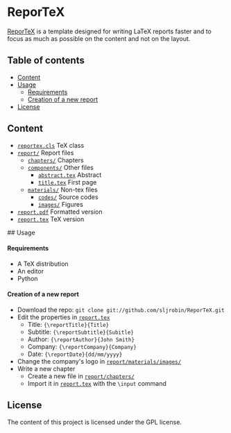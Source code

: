 # ReporTeX
[ReporTeX] is a template designed for writing LaTeX reports faster and to focus as much as possible on the content and not on the layout.

## Table of contents
* [Content]
* [Usage]
    * [Requirements]
    * [Creation of a new report]
* [License]

## Content
* [`reportex.cls`] TeX class
* [`report/`] Report files
    * [`chapters/`] Chapters
    * [`components/`] Other files
        * [`abstract.tex`] Abstract
        * [`title.tex`] First page
    * [`materials/`] Non-tex files
        * [`codes/`] Source codes
        * [`images/`] Figures
* [`report.pdf`] Formatted version
* [`report.tex`] TeX version

## Usage
#### Requirements
* A TeX distribution
* An editor
* Python

#### Creation of a new report
* Download the repo: `git clone git://github.com/sljrobin/ReporTeX.git`
* Edit the properties in [`report.tex`]
    * Title: `{\reportTitle}{Title}`
    * Subtitle: `{\reportSubtitle}{Subitle}`
    * Author: `{\reportAuthor}{John Smith}`
    * Company: `{\reportCompany}{Company}`
    * Date: `{\reportDate}{dd/mm/yyyy}`
* Change the company's logo in [`report/materials/images/`]
* Write a new chapter
    * Create a new file in [`report/chapters/`]
    * Import it in [`report.tex`] with the `\input` command

## License
The content of this project is licensed under the GPL license.


[Content]: /README.md#content "Content"
[Usage]: /README.md#usage "Usage"
[Requirements]: /README.md#requirements "Requirements"
[Creation of a new report]: /README.md#creation-of-a-new-report "Creation of a new report"
[License]: /README.md#license "License"

[`reportex.cls`]: /reportex.cls "reportex.cls"
[`report/`]: /report/ "report/"
[`chapters/`]: /report/chapters/ "chapters/"
[`components/`]: /report/components/ "components/"
[`abstract.tex`]: /report/components/abstract.tex "abstract.tex"
[`title.tex`]: /report/components/title.tex "title.tex"
[`materials/`]: /report/materials/ "materials/"
[`codes/`]: /report/materials/codes/ "codes/"
[`images/`]: /report/materials/images/ "images/"
[`report.pdf`]: https://github.com/sljrobin/ReporTeX/raw/master/report.pdf "report.pdf"
[`report.tex`]: /report.tex "report.tex"
[`report/chapters/`]: /report/chapters/ "report/chapters/"
[`report/materials/images/`]: /report/materials/images/ "report/materials/images/"

[ReporTeX]: https://github.com/sljrobin/ReporTeX "ReporTeX"

